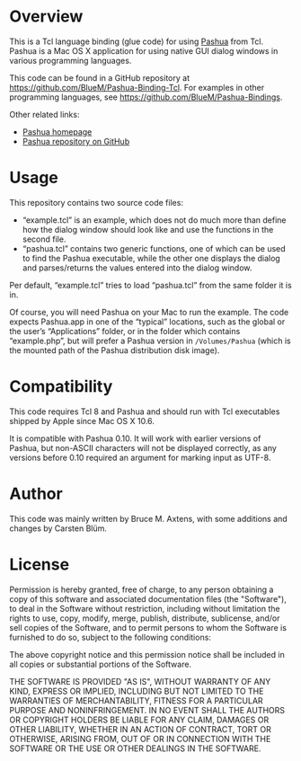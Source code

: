 Overview
===========

This is a Tcl language binding (glue code) for using [Pashua](https://www.bluem.net/jump/pashua) from Tcl. Pashua is a Mac OS X application for using native GUI dialog windows in various programming languages.

This code can be found in a GitHub repository at https://github.com/BlueM/Pashua-Binding-Tcl. For examples in other programming languages, see https://github.com/BlueM/Pashua-Bindings.

Other related links:
* [Pashua homepage](https://www.bluem.net/jump/pashua)
* [Pashua repository on GitHub](https://github.com/BlueM/Pashua)


Usage
======
This repository contains two source code files:

* “example.tcl” is an example, which does not do much more than define how the dialog window should look like and use the functions in the second file.
* “pashua.tcl” contains two generic functions, one of which can be used to find the Pashua executable, while the other one displays the dialog and parses/returns the values entered into the dialog window.

Per default, “example.tcl” tries to load “pashua.tcl” from the same folder it is in.

Of course, you will need Pashua on your Mac to run the example. The code expects Pashua.app in one of the “typical” locations, such as the global or the user’s “Applications” folder, or in the folder which contains “example.php”, but will prefer a Pashua version in `/Volumes/Pashua` (which is the mounted path of the Pashua distribution disk image).


Compatibility
=============
This code requires Tcl 8 and Pashua and should run with Tcl executables shipped by Apple since Mac OS X 10.6.

It is compatible with Pashua 0.10. It will work with earlier versions of Pashua, but non-ASCII characters will not be displayed correctly, as any versions before 0.10 required an argument for marking input as UTF-8.


Author
=========
This code was mainly written by Bruce M. Axtens, with some additions and changes by Carsten Blüm.


License
=========
Permission is hereby granted, free of charge, to any person obtaining a copy
of this software and associated documentation files (the "Software"), to deal
in the Software without restriction, including without limitation the rights
to use, copy, modify, merge, publish, distribute, sublicense, and/or sell
copies of the Software, and to permit persons to whom the Software is
furnished to do so, subject to the following conditions:

The above copyright notice and this permission notice shall be included in all
copies or substantial portions of the Software.

THE SOFTWARE IS PROVIDED "AS IS", WITHOUT WARRANTY OF ANY KIND, EXPRESS OR
IMPLIED, INCLUDING BUT NOT LIMITED TO THE WARRANTIES OF MERCHANTABILITY,
FITNESS FOR A PARTICULAR PURPOSE AND NONINFRINGEMENT. IN NO EVENT SHALL THE
AUTHORS OR COPYRIGHT HOLDERS BE LIABLE FOR ANY CLAIM, DAMAGES OR OTHER
LIABILITY, WHETHER IN AN ACTION OF CONTRACT, TORT OR OTHERWISE, ARISING FROM,
OUT OF OR IN CONNECTION WITH THE SOFTWARE OR THE USE OR OTHER DEALINGS IN THE
SOFTWARE.
